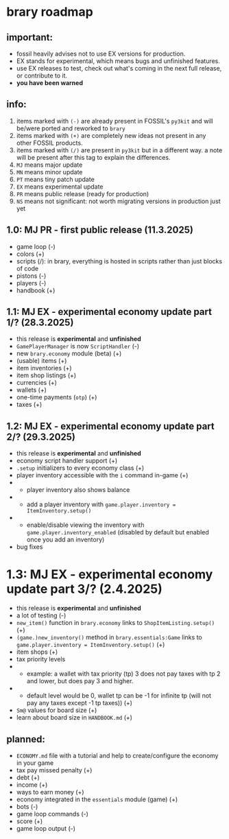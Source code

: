 # brary roadmap

## important:
- fossil heavily advises not to use EX versions for production.
- EX stands for experimental, which means bugs and unfinished features.
- use EX releases to test, check out what's coming in the next full release, or contribute to it.
- **you have been warned**

## info:
1. items marked with `(-)` are already present in FOSSIL's `py3kit` and will be/were ported and reworked to `brary`
2. items marked with `(+)` are completely new ideas not present in any other FOSSIL products.
3. items marked with `(/)` are present in `py3kit` but in a different way. a note will be present after this tag to explain the differences.
4. `MJ` means major update
5. `MN` means minor update
6. `PT` means tiny patch update
7. `EX` means experimental update
8. `PR` means public release (ready for production)
9. `NS` means not significant: not worth migrating versions in production just yet

## 1.0: MJ PR - first public release (11.3.2025)
- game loop (-)
- colors (+)
- scripts (/): in brary, everything is hosted in scripts rather than just blocks of code
- pistons (-)
- players (-)
- handbook (+)

## 1.1: MJ EX - experimental economy update part 1/? (28.3.2025)
- this release is **experimental** and **unfinished**
- `GamePlayerManager` is now `ScriptHandler` (-)
- new `brary.economy` module (beta) (+)
- (usable) items (+)
- item inventories (+)
- item shop listings (+)
- currencies (+)
- wallets (+)
- one-time payments (`otp`) (+)
- taxes (+)

## 1.2: MJ EX - experimental economy update part 2/? (29.3.2025)
- this release is **experimental** and **unfinished**
- economy script handler support (+)
- `.setup` initializers to every economy class (+)
- player inventory accessible with the `i` command in-game (+)
- - player inventory also shows balance
- - add a player inventory with `game.player.inventory = ItemInventory.setup()`
- - enable/disable viewing the inventory with `game.player.inventory_enabled` (disabled by default but enabled once you add an inventory)
- bug fixes

# 1.3: MJ EX - experimental economy update part 3/? (2.4.2025)
- this release is **experimental** and **unfinished**
- a lot of testing (-)
- `new_item()` function in `brary.economy` links to `ShopItemListing.setup()` (+)
- `(game.)new_inventory()` method in `brary.essentials:Game` links to `game.player.inventory = ItemInventory.setup()` (+) 
- item shops (+)
- tax priority levels
- - example: a wallet with tax priority (tp) 3 does not pay taxes with tp 2 and lower, but does pay 3 and higher.
- - default level would be 0, wallet tp can be -1 for infinite tp (will not pay any taxes except -1 tp taxes)) (+)
- `Sm@` values for board size (+)
- learn about board size in `HANDBOOK.md` (+)

## planned:
- `ECONOMY.md` file with a tutorial and help to create/configure the economy in your game
- tax pay missed penalty (+)
- debt (+)
- income (+)
- ways to earn money (+)
- economy integrated in the `essentials` module (game) (+)
- bots (-)
- game loop commands (-)
- score (+)
- game loop output (-)